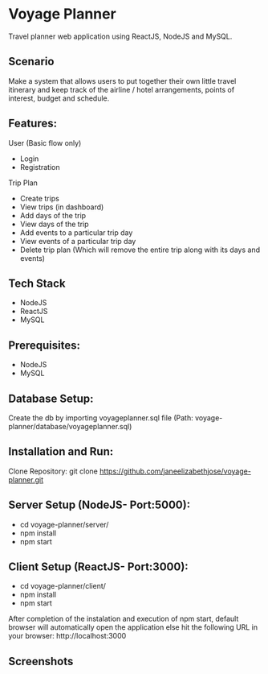 # Voyage Planner

Travel planner web application using ReactJS, NodeJS and MySQL.

## Scenario
Make a system that allows users to put together their own little travel itinerary and keep track of the airline / hotel arrangements, points of interest, budget and schedule.

## Features:
User (Basic flow only)
-	Login 
-	Registration

Trip Plan
-	Create trips
-	View trips (in dashboard)
-	Add days of the trip
-	View days of the trip
-	Add events to a particular trip day
-	View events of a particular trip day
-	Delete trip plan (Which will remove the entire trip along with its days and events)

## Tech Stack
- NodeJS
- ReactJS
- MySQL

## Prerequisites:
- NodeJS
- MySQL

## Database Setup:
Create the db by importing voyageplanner.sql file (Path: voyage-planner/database/voyageplanner.sql)

## Installation and Run:
Clone Repository: git clone https://github.com/janeelizabethjose/voyage-planner.git

## Server Setup (NodeJS- Port:5000):
- cd voyage-planner/server/
- npm install
- npm start

## Client Setup (ReactJS- Port:3000):
- cd voyage-planner/client/
- npm install
- npm start

After completion of the instalation and execution of npm start, default browser will automatically open the application else hit the following URL in your browser: http://localhost:3000

## Screenshots

